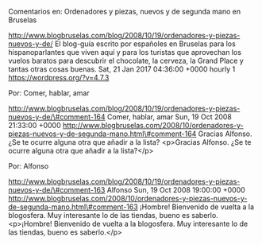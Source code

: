 Comentarios en: Ordenadores y piezas, nuevos y de segunda mano en
Bruselas

http://www.blogbruselas.com/blog/2008/10/19/ordenadores-y-piezas-nuevos-y-de/
El blog-guía escrito por españoles en Bruselas para los hispanoparlantes
que viven aquí y para los turistas que aprovechan los vuelos baratos
para descubrir el chocolate, la cerveza, la Grand Place y tantas otras
cosas buenas. Sat, 21 Jan 2017 04:36:00 +0000 hourly 1
https://wordpress.org/?v=4.7.3

Por: Comer, hablar, amar

http://www.blogbruselas.com/blog/2008/10/19/ordenadores-y-piezas-nuevos-y-de/\#comment-164
Comer, hablar, amar Sun, 19 Oct 2008 21:33:00 +0000
http://www.blogbruselas.com/2008/10/ordenadores-y-piezas-nuevos-y-de-segunda-mano.html\#comment-164
Gracias Alfonso. ¿Se te ocurre alguna otra que añadir a la lista?
\<p\>Gracias Alfonso. ¿Se te ocurre alguna otra que añadir a la
lista?\</p\>

Por: Alfonso

http://www.blogbruselas.com/blog/2008/10/19/ordenadores-y-piezas-nuevos-y-de/\#comment-163
Alfonso Sun, 19 Oct 2008 19:00:00 +0000
http://www.blogbruselas.com/2008/10/ordenadores-y-piezas-nuevos-y-de-segunda-mano.html\#comment-163
¡Hombre! Bienvenido de vuelta a la blogosfera. Muy interesante lo de las
tiendas, bueno es saberlo. \<p\>¡Hombre! Bienvenido de vuelta a la
blogosfera. Muy interesante lo de las tiendas, bueno es saberlo.\</p\>
